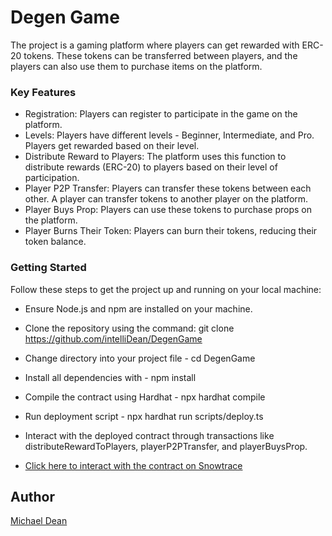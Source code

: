 # Degen Game

The project is a gaming platform where players can get rewarded with ERC-20 tokens. These tokens can be transferred between players, and the players can also use them to purchase items on the platform.

### Key Features

- Registration: Players can register to participate in the game on the platform.
- Levels: Players have different levels - Beginner, Intermediate, and Pro. Players get rewarded based on their level.
- Distribute Reward to Players: The platform uses this function to distribute rewards (ERC-20) to players based on their level of participation.
- Player P2P Transfer: Players can transfer these tokens between each other. A player can transfer tokens to another player on the platform.
- Player Buys Prop: Players can use these tokens to purchase props on the platform.
- Player Burns Their Token: Players can burn their tokens, reducing their token balance.

### Getting Started

Follow these steps to get the project up and running on your local machine:

- Ensure Node.js and npm are installed on your machine.
- Clone the repository using the command: git clone https://github.com/intelliDean/DegenGame
- Change directory into your project file - cd DegenGame
- Install all dependencies with - npm install
- Compile the contract using Hardhat - npx hardhat compile
- Run deployment script - npx hardhat run scripts/deploy.ts
- Interact with the deployed contract through transactions like distributeRewardToPlayers, playerP2PTransfer, and playerBuysProp.

- [Click here to interact with the contract on Snowtrace](https://testnet.snowtrace.io/address/0x7A8e2791D416c559Cc7C6b95fb54332bbcc85871)

## Author
[Michael Dean](https://www.linkedin.com/in/michaeldean8ix/)
